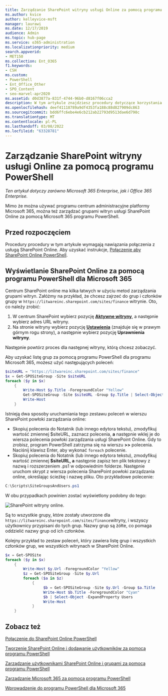 ```yaml
---
title: Zarządzanie SharePoint witryny usługi Online za pomocą programu PowerShell
ms.author: kvice
author: kelleyvice-msft
manager: laurawi
ms.date: 12/17/2019
audience: Admin
ms.topic: hub-page
ms.service: o365-administration
ms.localizationpriority: medium
search.appverid:
- MET150
ms.collection: Ent_O365
f1.keywords:
- CSH
ms.custom:
- PowerShell
- Ent_Office_Other
- SPO_Content
- seo-marvel-apr2020
ms.assetid: d0d3877a-831f-4744-96b0-d8167f06cca2
description: W tym artykule znajdziesz procedury dotyczące korzystania z programu PowerShell na Microsoft 365 zarządzania grupami witryn SharePoint online.
ms.openlocfilehash: deef41118789a9df4353fa188c88d827909dc863
ms.sourcegitcommit: bdd6ffc6ebe4e6cb212ab22793d9513dae6d798c
ms.translationtype: MT
ms.contentlocale: pl-PL
ms.lasthandoff: 03/08/2022
ms.locfileid: "63328781"
---
```

# <a name="manage-sharepoint-online-site-groups-with-powershell"></a>Zarządzanie SharePoint witryny usługi Online za pomocą programu PowerShell

*Ten artykuł dotyczy zarówno Microsoft 365 Enterprise, jak i Office 365 Enterprise.*

Mimo że można używać programu centrum administracyjne platformy Microsoft 365, można też zarządzać grupami witryn usługi SharePoint Online za pomocą Microsoft 365 programu PowerShell.

## <a name="before-you-begin"></a>Przed rozpoczęciem

Procedury procedury w tym artykule wymagają nawiązania połączenia z usługą SharePoint Online. Aby uzyskać instrukcje, [Połączenie aby SharePoint Online PowerShell](/powershell/sharepoint/sharepoint-online/connect-sharepoint-online).

## <a name="view-sharepoint-online-with-powershell-for-microsoft-365"></a>Wyświetlanie SharePoint Online za pomocą programu PowerShell dla Microsoft 365

Centrum SharePoint online ma kilka łatwych w użyciu metod zarządzania grupami witryn. Załóżmy na przykład, że chcesz zajrzeć do grup i członków grupy w `https://litwareinc.sharepoint.com/sites/finance` witrynie. Oto, co należy zrobić:

1. W centrum SharePoint wybierz pozycję <a href="https://go.microsoft.com/fwlink/?linkid=2185220" target="_blank">**Aktywne witryny**</a>, a następnie wybierz adres URL witryny.
2. Na stronie witryny wybierz pozycję <a href="https://go.microsoft.com/fwlink/?linkid=2185072" target="_blank">**Ustawienia**</a> (znajduje się w prawym górnym rogu strony), a następnie wybierz pozycję **Uprawnienia witryny**.

Następnie powtórz proces dla następnej witryny, którą chcesz zobaczyć.

Aby uzyskać listę grup za pomocą programu PowerShell dla programu Microsoft 365, możesz użyć następujących poleceń:

```powershell
$siteURL = "https://litwareinc.sharepoint.com/sites/finance"
$x = Get-SPOSiteGroup -Site $siteURL
foreach ($y in $x)
    {
        Write-Host $y.Title -ForegroundColor "Yellow"
        Get-SPOSiteGroup -Site $siteURL -Group $y.Title | Select-Object -ExpandProperty Users
        Write-Host
    }
```

Istnieją dwa sposoby uruchamiania tego zestawu poleceń w wierszu SharePoint powłoki zarządzania online:

- Skopiuj polecenia do Notatnik (lub innego edytora tekstu), zmodyfikuj wartość zmiennej $siteURL, zaznacz polecenia, **a** następnie wklej je do wiersza polecenia powłoki zarządzania usługi SharePoint Online. Gdy to zrobisz, program PowerShell zatrzyma się na wierszu **>>** polecenia. Naciśnij klawisz Enter, aby wykonać `foreach` polecenie.<br/>
- Skopiuj polecenia do Notatnik (lub innego edytora tekstu), zmodyfikuj wartość zmiennej **$siteURL, a** następnie zapisz ten plik tekstowy z nazwą i rozszerzeniem .ps1 w odpowiednim folderze. Następnie uruchom skrypt z wiersza polecenia SharePoint powłoki zarządzania online, określając ścieżkę i nazwę pliku. Oto przykładowe polecenie:

```powershell
C:\Scripts\SiteGroupsAndUsers.ps1
```

W obu przypadkach powinien zostać wyświetlony podobny do tego:

![SharePoint witryny online.](../media/SPO-site-groups.png)

Są to wszystkie grupy, które zostały utworzone dla `https://litwareinc.sharepoint.com/sites/finance`witryny, i wszyscy użytkownicy przypisani do tych grup. Nazwy grup są żółte, co pomaga oddzielić nazwy grup od ich członków.

Kolejny przykład to zestaw poleceń, który zawiera listę grup i wszystkich członków grup, we wszystkich witrynach w SharePoint Online.

```powershell
$x = Get-SPOSite
foreach ($y in $x)
    {
        Write-Host $y.Url -ForegroundColor "Yellow"
        $z = Get-SPOSiteGroup -Site $y.Url
        foreach ($a in $z)
            {
                 $b = Get-SPOSiteGroup -Site $y.Url -Group $a.Title
                 Write-Host $b.Title -ForegroundColor "Cyan"
                 $b | Select-Object -ExpandProperty Users
                 Write-Host
            }
    }
```

## <a name="see-also"></a>Zobacz też

[Połączenie do SharePoint Online PowerShell](/powershell/sharepoint/sharepoint-online/connect-sharepoint-online)

[Tworzenie SharePoint Online i dodawanie użytkowników za pomocą programu PowerShell](create-sharepoint-sites-and-add-users-with-powershell.md)

[Zarządzanie użytkownikami SharePoint Online i grupami za pomocą programu PowerShell](manage-sharepoint-users-and-groups-with-powershell.md)

[Zarządzanie Microsoft 365 za pomocą programu PowerShell](manage-microsoft-365-with-microsoft-365-powershell.md)

[Wprowadzenie do programu PowerShell dla Microsoft 365](getting-started-with-microsoft-365-powershell.md)
